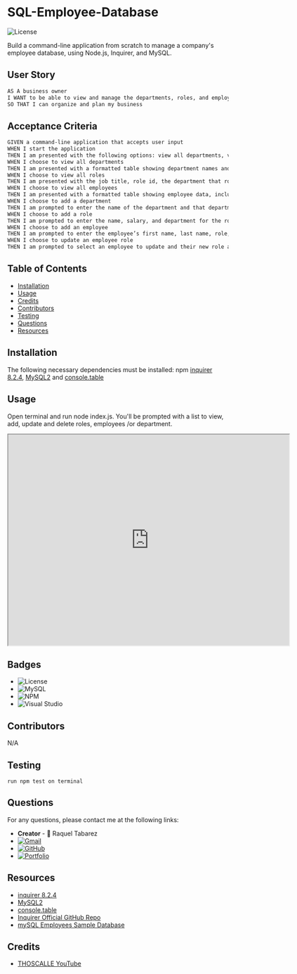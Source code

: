# SQL-Employee-Database

![License](https://img.shields.io/badge/License-MIT-blue.svg)

Build a command-line application from scratch to manage a company's employee database, using Node.js, Inquirer, and MySQL.

## User Story

```md
AS A business owner
I WANT to be able to view and manage the departments, roles, and employees in my company
SO THAT I can organize and plan my business
```

## Acceptance Criteria

```md
GIVEN a command-line application that accepts user input
WHEN I start the application
THEN I am presented with the following options: view all departments, view all roles, view all employees, add a department, add a role, add an employee, and update an employee role
WHEN I choose to view all departments
THEN I am presented with a formatted table showing department names and department ids
WHEN I choose to view all roles
THEN I am presented with the job title, role id, the department that role belongs to, and the salary for that role
WHEN I choose to view all employees
THEN I am presented with a formatted table showing employee data, including employee ids, first names, last names, job titles, departments, salaries, and managers that the employees report to
WHEN I choose to add a department
THEN I am prompted to enter the name of the department and that department is added to the database
WHEN I choose to add a role
THEN I am prompted to enter the name, salary, and department for the role and that role is added to the database
WHEN I choose to add an employee
THEN I am prompted to enter the employee’s first name, last name, role, and manager, and that employee is added to the database
WHEN I choose to update an employee role
THEN I am prompted to select an employee to update and their new role and this information is updated in the database 
```

## Table of Contents

* [Installation](#installation)
* [Usage](#usage)
* [Credits](#credits)
* [Contributors](#contributors)
* [Testing](#testing)
* [Questions](#questions)
* [Resources](#resources)

## Installation
The following necessary dependencies must be installed: npm [inquirer 8.2.4](https://www.npmjs.com/package/inquirer/v/8.2.4), [MySQL2](https://www.npmjs.com/package/mysql2) and [console.table](https://www.npmjs.com/package/console.table)

  ## Usage

  Open terminal and run node index.js. You'll be prompted with a list to view, add, update and delete roles, employees /or department. 

 <iframe src="https://drive.google.com/file/d/1p3KzXtx4nV4H7qg06kx-5iHouJnwqMfR/preview" width="640" height="480"></iframe> 

## Badges
* ![License](https://img.shields.io/badge/License-MIT-blue.svg)
* ![MySQL](https://img.shields.io/badge/mysql-%2300f.svg?style=for-the-badge&logo=mysql&logoColor=white)
* ![NPM](https://img.shields.io/badge/NPM-%23CB3837.svg?style=for-the-badge&logo=npm&logoColor=white)
* ![Visual Studio](https://img.shields.io/badge/Visual%20Studio-5C2D91.svg?style=for-the-badge&logo=visual-studio&logoColor=white)

## Contributors

N/A


## Testing
```
run npm test on terminal
```

## Questions

For any questions, please contact me at the following links:
* **Creator** - 🎨 Raquel Tabarez
* [![Gmail](https://img.shields.io/badge/Gmail-D14836?style=for-the-badge&logo=gmail&logoColor=white)](mailto:raquelstabarez.07@gmail.com)
* [![GitHub](https://img.shields.io/badge/github-%23121011.svg?style=for-the-badge&logo=github&logoColor=white)](https://github.com/Raquel-t)
* [![Portfolio](https://img.shields.io/badge/Portfolio-%23000000.svg?style=for-the-badge&logo=firefox&logoColor=#FF7139)](https://raquel-t.github.io/Professional-Portfolio-2nd-assignment/)



## Resources
* [inquirer 8.2.4](https://www.npmjs.com/package/inquirer/v/8.2.4)
* [MySQL2](https://www.npmjs.com/package/mysql2)
* [console.table](https://www.npmjs.com/package/console.table)
* [Inquirer Official GitHub Repo](https://github.com/SBoudrias/Inquirer.js/)
* [mySQL Employees Sample Database](https://dev.mysql.com/doc/employee/en/)

## Credits

* [THOSCALLE YouTube](https://www.youtube.com/watch?v=m9CQxR0AfiQ)
